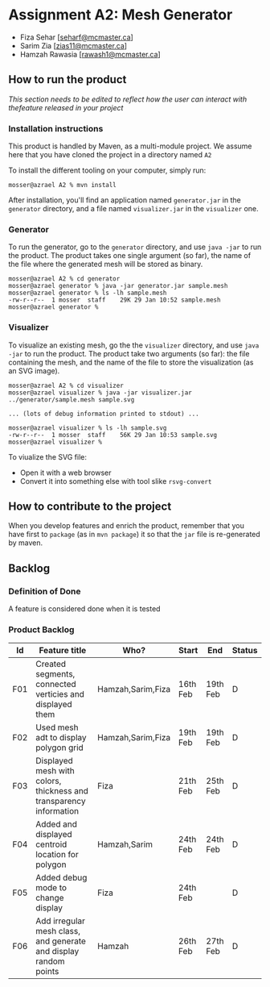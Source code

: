 # Assignment A2: Mesh Generator

  - Fiza Sehar [seharf@mcmaster.ca]
  - Sarim Zia [zias11@mcmaster.ca]
  - Hamzah Rawasia [rawash1@mcmaster.ca]

## How to run the product

_This section needs to be edited to reflect how the user can interact with thefeature released in your project_

### Installation instructions

This product is handled by Maven, as a multi-module project. We assume here that you have cloned the project in a directory named `A2`

To install the different tooling on your computer, simply run:

```
mosser@azrael A2 % mvn install
```

After installation, you'll find an application named `generator.jar` in the `generator` directory, and a file named `visualizer.jar` in the `visualizer` one. 

### Generator

To run the generator, go to the `generator` directory, and use `java -jar` to run the product. The product takes one single argument (so far), the name of the file where the generated mesh will be stored as binary.

```
mosser@azrael A2 % cd generator 
mosser@azrael generator % java -jar generator.jar sample.mesh
mosser@azrael generator % ls -lh sample.mesh
-rw-r--r--  1 mosser  staff    29K 29 Jan 10:52 sample.mesh
mosser@azrael generator % 
```

### Visualizer

To visualize an existing mesh, go the the `visualizer` directory, and use `java -jar` to run the product. The product take two arguments (so far): the file containing the mesh, and the name of the file to store the visualization (as an SVG image).

```
mosser@azrael A2 % cd visualizer 
mosser@azrael visualizer % java -jar visualizer.jar ../generator/sample.mesh sample.svg

... (lots of debug information printed to stdout) ...

mosser@azrael visualizer % ls -lh sample.svg
-rw-r--r--  1 mosser  staff    56K 29 Jan 10:53 sample.svg
mosser@azrael visualizer %
```
To viualize the SVG file:

  - Open it with a web browser
  - Convert it into something else with tool slike `rsvg-convert`

## How to contribute to the project

When you develop features and enrich the product, remember that you have first to `package` (as in `mvn package`) it so that the `jar` file is re-generated by maven.

## Backlog

### Definition of Done

A feature is considered done when it is tested

### Product Backlog

| Id | Feature title | Who? | Start | End | Status |
|:--:|---------------|------|-------|-----|--------|
|  F01  |  Created segments, connected verticies and displayed them |  Hamzah,Sarim,Fiza     | 16th Feb  |  19th Feb   |    D    |
|  F02  |  Used mesh adt to display polygon grid  |  Hamzah,Sarim,Fiza     | 19th Feb  |  19th Feb   |    D    |
|  F03  |  Displayed mesh with colors, thickness and transparency information |  Fiza     | 21th Feb  | 25th Feb  |    D    |
|  F04  |  Added and displayed centroid location for polygon  |  Hamzah,Sarim     | 24th Feb  |  24th Feb   |    D    |
|  F05  |  Added debug mode to change display  |  Fiza     | 24th Feb  |   |    D    |
|  F06  |  Add irregular mesh class, and generate and display random points  |  Hamzah | 26th Feb  | 27th Feb  |    D    |


